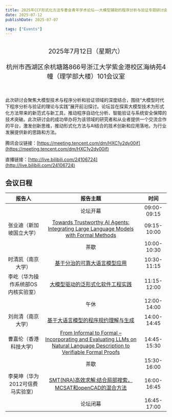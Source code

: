 ```yaml
---
title: 2025年CCF形式化方法专委会青年学术论坛——大模型辅助的程序分析与验证专题研讨会
date: 2025-07-12
publishDate: 2025-07-07

tags: ["Events"]
---
```


<br/>
<div style="text-align: center; font-size: 1.4em;">
  2025年7月12日（星期六）

  杭州市西湖区余杭塘路866号浙江大学紫金港校区海纳苑4幢（理学部大楼）101会议室
</div>
<br/>

此次研讨会聚焦大模型技术与程序分析和验证领域的深度结合，围绕“大模型时代下程序分析与验证的理论与实践”展开前沿探讨。论坛旨在探索大模型技术为形式化方法带来的新范式与新工具，推动程序自动化分析、智能验证与系统安全保障的技术突破。此次研讨会的成功举办将为该领域的研究者和从业者提供一个交流合作的平台，激发创新思维，推动形式化方法与AI结合的技术创新和应用落地，为行业发展提供新的思路和方法。

腾讯会议链接：[https://meeting.tencent.com/dm/HXC1y2dy00if](https://meeting.tencent.com/dm/HXC1y2dy00if)

直播链接：[http://live.bilibili.com/24106724](http://live.bilibili.com/24106724)

## 会议日程

<div class="ccf-youth-25">

|               报告人               |                                                                    报告主题                                                                     |    时间     |
| :--------------------------------: | :---------------------------------------------------------------------------------------------------------------------------------------------: | :---------: |
|                                    |                                                                    论坛开幕                                                                     | 09:00-09:15 |
|      张业迪（新加坡国立大学）      |                 [Towards Trustworthy AI Agents: Integrating Large Language Models with Formal Methods](/events/ccfyf25/zhang/)                  | 09:15-10:00 |
|                                    |                                                                      茶歇                                                                       | 10:00-10:30 |
|         时清凯（南京大学）         |                                              [基于分治的可靠大语言模型应用](/events/ccfyf25/shi/)                                               | 10:30-11:15 |
| 李屹（华为操作系统部OS内核实验室） |                                            [大模型驱动的泛形式化软件工程实践](/events/ccfyf25/li1/)                                             | 11:15-12:00 |
|                                    |                                                                      午休                                                                       | 12:00-14:00 |
|         刘尚清（南京大学）         |                                            [基于大语言模型的程序规约理解与生成](/events/ccfyf25/liu)                                            | 14:00-14:45 |
|       曹嘉伦（香港科技大学）       | [From Informal to Formal – Incorporating and Evaluating LLMs on Natural Language Description to Verifiable Formal Proofs](/events/ccfyf25/cao/) | 14:45-15:30 |
|                                    |                                                                      茶歇                                                                       | 15:30-16:00 |
|  李昊坤（华为2012可信费马实验室）  |                                 [SMT(NRA)高效求解:结合局部搜索，MCSAT和openCAD的混合方法](/events/ccfyf25/li2/)                                 | 16:00-16:45 |
|                                    |                                                                    论坛闭幕                                                                     | 16:45-17:00 |

</div>
